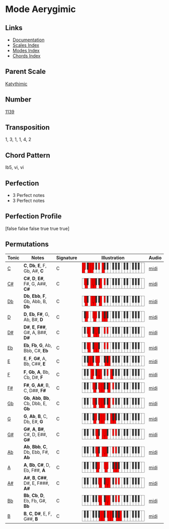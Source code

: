 # Mode Aerygimic

## Links

- [Documentation](README.md)
- [Scales Index](Scales.md)
- [Modes Index](Modes.md)
- [Chords Index](Chords.md)

## Parent Scale

[Katythimic](ScaleKatythimic.md)

## Number

[1139](https://ianring.com/musictheory/scales/1139)

## Transposition

1, 3, 1, 1, 4, 2

## Chord Pattern

Ib5, vi, vi

## Perfection

- 3 Perfect notes
- 3 Perfect notes

## Perfection Profile

[false false false true true true]

## Permutations

| Tonic | Notes | Signature | Illustration | Audio |
|-------|-------|-----------|--------------|-------|
| [C](ModeCNaturalAerygimic.md) | **C**, **Db**, **E**, F, Gb, A#, **C** | C | ![CNaturalAerygimic](ModeCNaturalAerygimic.png) | [midi](https://github.com/edipermadi/music/blob/main/docs/ModeCNaturalAerygimic.mid?raw=true) |
| [C#](ModeCSharpAerygimic.md) | **C#**, **D**, **E#**, F#, G, A##, **C#** | C | ![CSharpAerygimic](ModeCSharpAerygimic.png) | [midi](https://github.com/edipermadi/music/blob/main/docs/ModeCSharpAerygimic.mid?raw=true) |
| [Db](ModeDFlatAerygimic.md) | **Db**, **Ebb**, **F**, Gb, Abb, B, **Db** | C | ![DFlatAerygimic](ModeDFlatAerygimic.png) | [midi](https://github.com/edipermadi/music/blob/main/docs/ModeDFlatAerygimic.mid?raw=true) |
| [D](ModeDNaturalAerygimic.md) | **D**, **Eb**, **F#**, G, Ab, B#, **D** | C | ![DNaturalAerygimic](ModeDNaturalAerygimic.png) | [midi](https://github.com/edipermadi/music/blob/main/docs/ModeDNaturalAerygimic.mid?raw=true) |
| [D#](ModeDSharpAerygimic.md) | **D#**, **E**, **F##**, G#, A, B##, **D#** | C | ![DSharpAerygimic](ModeDSharpAerygimic.png) | [midi](https://github.com/edipermadi/music/blob/main/docs/ModeDSharpAerygimic.mid?raw=true) |
| [Eb](ModeEFlatAerygimic.md) | **Eb**, **Fb**, **G**, Ab, Bbb, C#, **Eb** | C | ![EFlatAerygimic](ModeEFlatAerygimic.png) | [midi](https://github.com/edipermadi/music/blob/main/docs/ModeEFlatAerygimic.mid?raw=true) |
| [E](ModeENaturalAerygimic.md) | **E**, **F**, **G#**, A, Bb, C##, **E** | C | ![ENaturalAerygimic](ModeENaturalAerygimic.png) | [midi](https://github.com/edipermadi/music/blob/main/docs/ModeENaturalAerygimic.mid?raw=true) |
| [F](ModeFNaturalAerygimic.md) | **F**, **Gb**, **A**, Bb, Cb, D#, **F** | C | ![FNaturalAerygimic](ModeFNaturalAerygimic.png) | [midi](https://github.com/edipermadi/music/blob/main/docs/ModeFNaturalAerygimic.mid?raw=true) |
| [F#](ModeFSharpAerygimic.md) | **F#**, **G**, **A#**, B, C, D##, **F#** | C | ![FSharpAerygimic](ModeFSharpAerygimic.png) | [midi](https://github.com/edipermadi/music/blob/main/docs/ModeFSharpAerygimic.mid?raw=true) |
| [Gb](ModeGFlatAerygimic.md) | **Gb**, **Abb**, **Bb**, Cb, Dbb, E, **Gb** | C | ![GFlatAerygimic](ModeGFlatAerygimic.png) | [midi](https://github.com/edipermadi/music/blob/main/docs/ModeGFlatAerygimic.mid?raw=true) |
| [G](ModeGNaturalAerygimic.md) | **G**, **Ab**, **B**, C, Db, E#, **G** | C | ![GNaturalAerygimic](ModeGNaturalAerygimic.png) | [midi](https://github.com/edipermadi/music/blob/main/docs/ModeGNaturalAerygimic.mid?raw=true) |
| [G#](ModeGSharpAerygimic.md) | **G#**, **A**, **B#**, C#, D, E##, **G#** | C | ![GSharpAerygimic](ModeGSharpAerygimic.png) | [midi](https://github.com/edipermadi/music/blob/main/docs/ModeGSharpAerygimic.mid?raw=true) |
| [Ab](ModeAFlatAerygimic.md) | **Ab**, **Bbb**, **C**, Db, Ebb, F#, **Ab** | C | ![AFlatAerygimic](ModeAFlatAerygimic.png) | [midi](https://github.com/edipermadi/music/blob/main/docs/ModeAFlatAerygimic.mid?raw=true) |
| [A](ModeANaturalAerygimic.md) | **A**, **Bb**, **C#**, D, Eb, F##, **A** | C | ![ANaturalAerygimic](ModeANaturalAerygimic.png) | [midi](https://github.com/edipermadi/music/blob/main/docs/ModeANaturalAerygimic.mid?raw=true) |
| [A#](ModeASharpAerygimic.md) | **A#**, **B**, **C##**, D#, E, F###, **A#** | C | ![ASharpAerygimic](ModeASharpAerygimic.png) | [midi](https://github.com/edipermadi/music/blob/main/docs/ModeASharpAerygimic.mid?raw=true) |
| [Bb](ModeBFlatAerygimic.md) | **Bb**, **Cb**, **D**, Eb, Fb, G#, **Bb** | C | ![BFlatAerygimic](ModeBFlatAerygimic.png) | [midi](https://github.com/edipermadi/music/blob/main/docs/ModeBFlatAerygimic.mid?raw=true) |
| [B](ModeBNaturalAerygimic.md) | **B**, **C**, **D#**, E, F, G##, **B** | C | ![BNaturalAerygimic](ModeBNaturalAerygimic.png) | [midi](https://github.com/edipermadi/music/blob/main/docs/ModeBNaturalAerygimic.mid?raw=true) |
